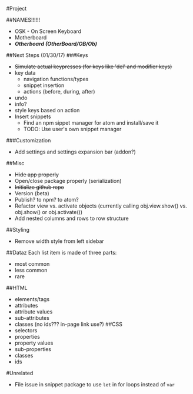 #Project

##NAMES!!!!!!
- OSK - On Screen Keyboard
- Motherboard
- ***Otherboard (OtherBoard/OB/Ob)***

##Next Steps (01/30/17)
###Keys
- ~~Simulate actual keypresses (for keys like 'del' and modifier keys)~~
- key data
  - navigation functions/types
  - snippet insertion
  - actions (before, during, after)
- undo
- info?
- style keys based on action
- Insert snippets
  - Find an npm sippet manager for atom and install/save it
  - TODO: Use user's own snippet manager

###Customization
- Add settings and settings expansion bar (addon?)

##Misc
- ~~Hide app properly~~
- Open/close package properly (serialization)
- ~~Initialize github repo~~
- Version (beta)
- Publish? to npm? to atom?
- Refactor view vs. activate objects (currently calling obj.view.show() vs. obj.show() or obj.activate())
- Add nested columns and rows to row structure

##Styling
- Remove width style from left sidebar

##Dataz
Each list item is made of three parts:
- most common
- less common
- rare

##HTML
- elements/tags
- attributes
- attribute values
- sub-attributes
- classes (no ids??? in-page link use?)
##CSS
- selectors
- properties
- property values
- sub-properties
- classes
- ids

#Unrelated
- File issue in snippet package to use `let` in for loops instead of `var`
